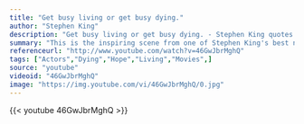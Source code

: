 ```yaml
---
title: "Get busy living or get busy dying."
author: "Stephen King"
description: "Get busy living or get busy dying. - Stephen King quotes from GetInspired365.com"
summary: "This is the inspiring scene from one of Stephen King's best novels - The Shawshank Redemption. "
referenceurl: "http://www.youtube.com/watch?v=46GwJbrMghQ"
tags: ["Actors","Dying","Hope","Living","Movies",]
source: "youtube"
videoid: "46GwJbrMghQ"
image: "https://img.youtube.com/vi/46GwJbrMghQ/0.jpg"
---
```


{{< youtube 46GwJbrMghQ >}}
